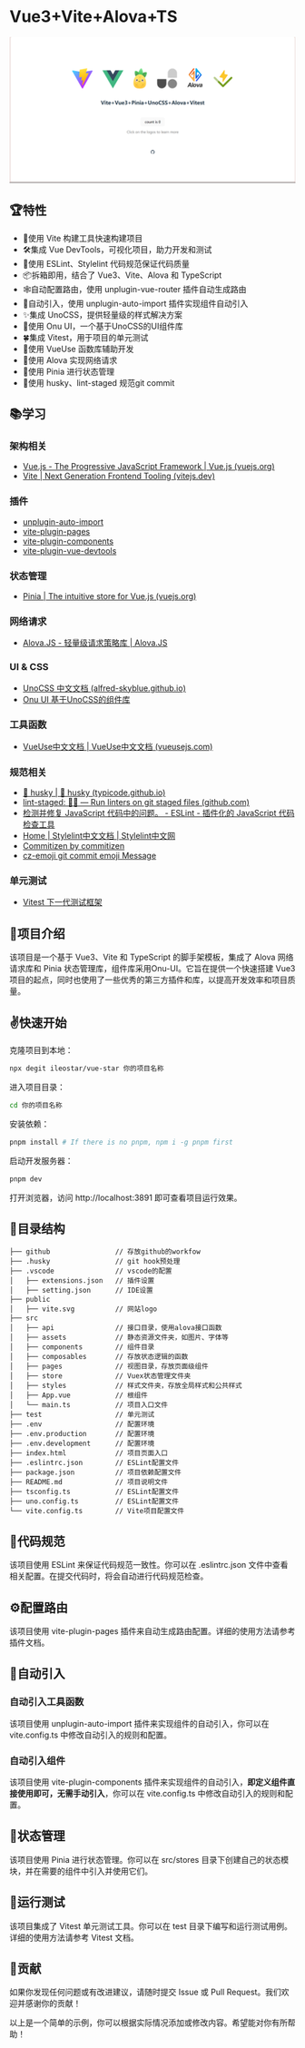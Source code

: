 # Vue3+Vite+Alova+TS

![demo](public/image.png)

## 🏆特性

- 🦄使用 Vite 构建工具快速构建项目
- 🛠️集成 Vue DevTools，可视化项目，助力开发和测试
- 🥑使用 ESLint、Stylelint 代码规范保证代码质量
- 📦拆箱即用，结合了 Vue3、Vite、Alova 和 TypeScript
- 🕸自动配置路由，使用 unplugin-vue-router 插件自动生成路由
- 🥝自动引入，使用 unplugin-auto-import 插件实现组件自动引入
- ✨集成 UnoCSS，提供轻量级的样式解决方案
- 👀使用 Onu UI，一个基于UnoCSS的UI组件库
- 🍀集成 Vitest，用于项目的单元测试
- 🧰使用 VueUse 函数库辅助开发
- 🙈使用 Alova 实现网络请求
- 🍍使用 Pinia 进行状态管理
- 📌使用 husky、lint-staged 规范git commit

## 📚学习

### 架构相关

- [Vue.js - The Progressive JavaScript Framework | Vue.js (vuejs.org)](https://vuejs.org/)
- [Vite | Next Generation Frontend Tooling (vitejs.dev)](https://vitejs.dev/)

### 插件

- [unplugin-auto-import](https://github.com/unplugin/unplugin-auto-import)
- [vite-plugin-pages](https://github.com/posva/vite-plugin-pages)
- [vite-plugin-components](https://github.com/antfu/vite-plugin-components)
- [vite-plugin-vue-devtools](https://github.com/webfansplz/vite-plugin-vue-devtools)

### 状态管理

- [Pinia | The intuitive store for Vue.js (vuejs.org)](https://pinia.vuejs.org/zh/)

### 网络请求

- [Alova.JS - 轻量级请求策略库 | Alova.JS](https://alova.js.org/zh-CN/)

### UI & CSS

- [UnoCSS 中文文档 (alfred-skyblue.github.io)](https://alfred-skyblue.github.io/)
- [Onu UI 基于UnoCSS的组件库](https://onu.zyob.top/)

### 工具函数

- [VueUse中文文档 | VueUse中文文档 (vueusejs.com)](http://www.vueusejs.com/)

### 规范相关

- [🐶 husky | 🐶 husky (typicode.github.io)](https://typicode.github.io/husky/)
- [lint-staged: 🚫💩 — Run linters on git staged files (github.com)](https://github.com/okonet/lint-staged)
- [检测并修复 JavaScript 代码中的问题。 - ESLint - 插件化的 JavaScript 代码检查工具](https://zh-hans.eslint.org/)
- [Home | Stylelint中文文档 | Stylelint中文网](https://www.stylelint.com.cn/)
- [Commitizen by commitizen](https://github.com/commitizen/cz-cli)
- [cz-emoji git commit emoji Message](https://github.com/ngryman/cz-emoji)

### 单元测试

- [Vitest 下一代测试框架](https://cn.vitest.dev/)

## 🔔项目介绍

该项目是一个基于 Vue3、Vite 和 TypeScript 的脚手架模板，集成了 Alova 网络请求库和 Pinia 状态管理库，组件库采用Onu-UI。它旨在提供一个快速搭建 Vue3 项目的起点，同时也使用了一些优秀的第三方插件和库，以提高开发效率和项目质量。

## ✌️快速开始

克隆项目到本地：

``` bash
npx degit ileostar/vue-star 你的项目名称
```

进入项目目录：

``` bash
cd 你的项目名称
```

安装依赖：

``` bash
pnpm install # If there is no pnpm, npm i -g pnpm first
```

启动开发服务器：

``` bash
pnpm dev
```

打开浏览器，访问 http://localhost:3891 即可查看项目运行效果。

## 📝目录结构

```text
├── github                // 存放github的workfow
├── .husky                // git hook预处理
├── .vscode               // vscode的配置
│   ├── extensions.json   // 插件设置
│   ├── setting.json      // IDE设置
├── public
│   ├── vite.svg          // 网站logo
├── src
│   ├── api               // 接口目录，使用alova接口函数
│   ├── assets            // 静态资源文件夹，如图片、字体等
│   ├── components        // 组件目录
│   ├── composables       // 存放状态逻辑的函数
│   ├── pages             // 视图目录，存放页面级组件
│   ├── store             // Vuex状态管理文件夹
│   ├── styles            // 样式文件夹，存放全局样式和公共样式
│   ├── App.vue           // 根组件
│   └── main.ts           // 项目入口文件
├── test                  // 单元测试
├── .env                  // 配置环境
├── .env.production       // 配置环境
├── .env.development      // 配置环境
├── index.html            // 项目页面入口
├── .eslintrc.json        // ESLint配置文件
├── package.json          // 项目依赖配置文件
├── README.md             // 项目说明文件
├── tsconfig.ts           // ESLint配置文件
├── uno.config.ts         // ESLint配置文件
└── vite.config.ts        // Vite项目配置文件
```

## 🤖代码规范

该项目使用 ESLint 来保证代码规范一致性。你可以在 .eslintrc.json 文件中查看相关配置。在提交代码时，将会自动进行代码规范检查。

## ⚙️配置路由

该项目使用  vite-plugin-pages 插件来自动生成路由配置。详细的使用方法请参考插件文档。

## 🐹自动引入

### 自动引入工具函数

该项目使用 unplugin-auto-import 插件来实现组件的自动引入，你可以在 vite.config.ts 中修改自动引入的规则和配置。

### 自动引入组件

该项目使用 vite-plugin-components 插件来实现组件的自动引入，**即定义组件直接使用即可，无需手动引入**，你可以在 vite.config.ts 中修改自动引入的规则和配置。

## 🍍状态管理

该项目使用 Pinia 进行状态管理。你可以在 src/stores 目录下创建自己的状态模块，并在需要的组件中引入并使用它们。

## 🐛运行测试

该项目集成了 Vitest 单元测试工具。你可以在 test 目录下编写和运行测试用例。详细的使用方法请参考 Vitest 文档。

## 💖贡献

如果你发现任何问题或有改进建议，请随时提交 Issue 或 Pull Request。我们欢迎并感谢你的贡献！

以上是一个简单的示例，你可以根据实际情况添加或修改内容。希望能对你有所帮助！
